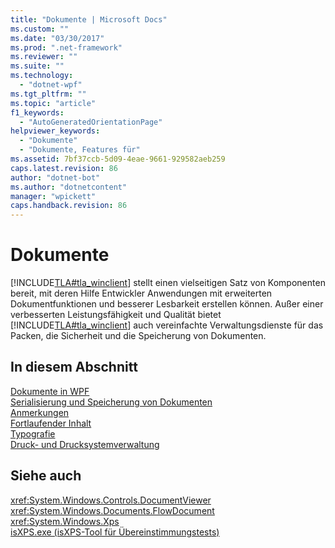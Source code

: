 ```yaml
---
title: "Dokumente | Microsoft Docs"
ms.custom: ""
ms.date: "03/30/2017"
ms.prod: ".net-framework"
ms.reviewer: ""
ms.suite: ""
ms.technology: 
  - "dotnet-wpf"
ms.tgt_pltfrm: ""
ms.topic: "article"
f1_keywords: 
  - "AutoGeneratedOrientationPage"
helpviewer_keywords: 
  - "Dokumente"
  - "Dokumente, Features für"
ms.assetid: 7bf37ccb-5d09-4eae-9661-929582aeb259
caps.latest.revision: 86
author: "dotnet-bot"
ms.author: "dotnetcontent"
manager: "wpickett"
caps.handback.revision: 86
---
```

# Dokumente
[!INCLUDE[TLA#tla_winclient](../../../../includes/tlasharptla-winclient-md.md)] stellt einen vielseitigen Satz von Komponenten bereit, mit deren Hilfe Entwickler Anwendungen mit erweiterten Dokumentfunktionen und besserer Lesbarkeit erstellen können.  Außer einer verbesserten Leistungsfähigkeit und Qualität bietet [!INCLUDE[TLA#tla_winclient](../../../../includes/tlasharptla-winclient-md.md)] auch vereinfachte Verwaltungsdienste für das Packen, die Sicherheit und die Speicherung von Dokumenten.  
  
## In diesem Abschnitt  
 [Dokumente in WPF](../../../../docs/framework/wpf/advanced/documents-in-wpf.md)  
 [Serialisierung und Speicherung von Dokumenten](../../../../docs/framework/wpf/advanced/document-serialization-and-storage.md)  
 [Anmerkungen](../../../../docs/framework/wpf/advanced/annotations.md)  
 [Fortlaufender Inhalt](../../../../docs/framework/wpf/advanced/flow-content.md)  
 [Typografie](../../../../docs/framework/wpf/advanced/typography.md)  
 [Druck\- und Drucksystemverwaltung](../../../../docs/framework/wpf/advanced/printing-and-print-system-management.md)  
  
## Siehe auch  
 <xref:System.Windows.Controls.DocumentViewer>   
 <xref:System.Windows.Documents.FlowDocument>   
 <xref:System.Windows.Xps>   
 [isXPS.exe \(isXPS\-Tool für Übereinstimmungstests\)](../Topic/isXPS.exe%20\(isXPS%20Conformance%20Tool\).md)